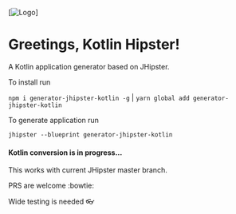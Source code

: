 [![Logo][khipster-image]]
# Greetings, Kotlin Hipster!

A Kotlin application generator based on JHipster.

To install run

`npm i generator-jhipster-kotlin -g` | `yarn global add generator-jhipster-kotlin`

To generate application run

`jhipster --blueprint generator-jhipster-kotlin`

#### Kotlin conversion is in progress...

This works with current JHipster master branch.

PRS are welcome :bowtie:

Wide testing is needed :eyeglasses:

[khipster-image]: https://raw.githubusercontent.com/sendilkumarn/jhipster-kotlin-artwork/master/logo-khipster.png